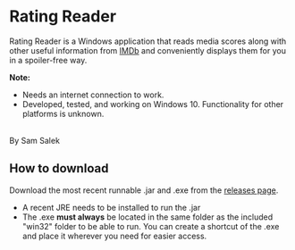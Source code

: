 # Rating Reader
Rating Reader is a Windows application that reads media scores along with other useful information from [IMDb](https://www.imdb.com) and conveniently displays them for you in a spoiler-free way.

**Note:** 
* Needs an internet connection to work. 
* Developed, tested, and working on Windows 10. Functionality for other platforms is unknown.


<br />
By Sam Salek

## How to download
Download the most recent runnable .jar and .exe from the [releases page](https://github.com/sam-salek/RatingReader/releases/).
* A recent JRE needs to be installed to run the .jar
* The .exe **must always** be located in the same folder as the included "win32" folder to be able to run. You can create a shortcut of the .exe and place it wherever you need for easier access. 


